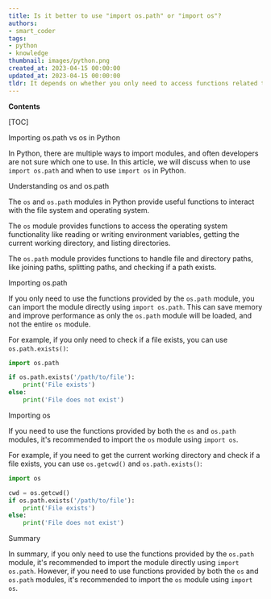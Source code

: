 ```yaml
---
title: Is it better to use "import os.path" or "import os"?
authors:
- smart_coder
tags:
- python
- knowledge
thumbnail: images/python.png
created_at: 2023-04-15 00:00:00
updated_at: 2023-04-15 00:00:00
tldr: It depends on whether you only need to access functions related to path manipulation (use `import os.path`) or other operating system functions as well (use `import os`).
---
```


**Contents**

[TOC]

Importing os.path vs os in Python

In Python, there are multiple ways to import modules, and often developers are not sure which one to use. In this article, we will discuss when to use `import os.path` and when to use `import os` in Python.

Understanding os and os.path

The `os` and `os.path` modules in Python provide useful functions to interact with the file system and operating system.

The `os` module provides functions to access the operating system functionality like reading or writing environment variables, getting the current working directory, and listing directories.

The `os.path` module provides functions to handle file and directory paths, like joining paths, splitting paths, and checking if a path exists.

Importing os.path

If you only need to use the functions provided by the `os.path` module, you can import the module directly using `import os.path`. This can save memory and improve performance as only the `os.path` module will be loaded, and not the entire `os` module.

For example, if you only need to check if a file exists, you can use `os.path.exists()`:

```python
import os.path

if os.path.exists('/path/to/file'):
    print('File exists')
else:
    print('File does not exist')
```

Importing os

If you need to use the functions provided by both the `os` and `os.path` modules, it's recommended to import the `os` module using `import os`.

For example, if you need to get the current working directory and check if a file exists, you can use `os.getcwd()` and `os.path.exists()`:

```python
import os

cwd = os.getcwd()
if os.path.exists('/path/to/file'):
    print('File exists')
else:
    print('File does not exist')
```

Summary

In summary, if you only need to use the functions provided by the `os.path` module, it's recommended to import the module directly using `import os.path`. However, if you need to use functions provided by both the `os` and `os.path` modules, it's recommended to import the `os` module using `import os`.
